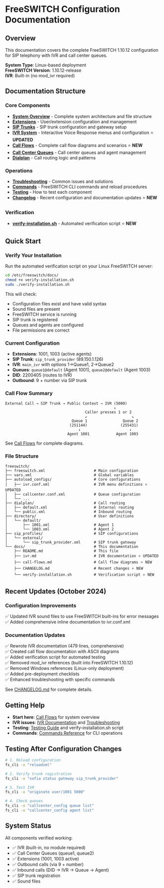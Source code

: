# FreeSWITCH Configuration Documentation

## Overview
This documentation covers the complete FreeSWITCH 1.10.12 configuration for SIP telephony with IVR and call center queues.

**System Type**: Linux-based deployment  
**FreeSWITCH Version**: 1.10.12-release  
**IVR**: Built-in (no mod_ivr required)

## Documentation Structure

### Core Components
- **[System Overview](system-overview.md)** - Complete system architecture and file structure
- **[Extensions](extensions.md)** - User/extension configuration and management
- **[SIP Trunks](sip-trunks.md)** - SIP trunk configuration and gateway setup
- **[IVR System](ivr.md)** - Interactive Voice Response menus and configuration ⭐ **UPDATED**
- **[Call Flows](call-flows.md)** - Complete call flow diagrams and scenarios ⭐ **NEW**
- **[Call Center Queues](queues.md)** - Call center queues and agent management
- **[Dialplan](dialplan.md)** - Call routing logic and patterns

### Operations
- **[Troubleshooting](troubleshooting.md)** - Common issues and solutions
- **[Commands](commands.md)** - FreeSWITCH CLI commands and reload procedures
- **[Testing](testing.md)** - How to test each component
- **[Changelog](CHANGELOG.md)** - Recent configuration and documentation updates ⭐ **NEW**

### Verification
- **[verify-installation.sh](verify-installation.sh)** - Automated verification script ⭐ **NEW**

## Quick Start

### Verify Your Installation
Run the automated verification script on your Linux FreeSWITCH server:
```bash
cd /etc/freeswitch/docs/
chmod +x verify-installation.sh
sudo ./verify-installation.sh
```

This will check:
- Configuration files exist and have valid syntax
- Sound files are present
- FreeSWITCH service is running
- SIP trunk is registered
- Queues and agents are configured
- File permissions are correct

### Current Configuration
- **Extensions**: 1001, 1003 (active agents)
- **SIP Trunk**: `sip_trunk_provider` (89.150.1.126)
- **IVR**: `main_ivr` with options 1→Queue1, 2→Queue2
- **Queues**: `queue1@default` (Agent 1001), `queue2@default` (Agent 1003)
- **DID**: 2200405 (routes to IVR)
- **Outbound**: 9 + number via SIP trunk

### Call Flow Summary
```
External Call → SIP Trunk → Public Context → IVR (5000)
                                                 ↓
                                    Caller presses 1 or 2
                                    ↙                    ↘
                              Queue 1                Queue 2
                             (251144)               (255431)
                                 ↓                      ↓
                            Agent 1001            Agent 1003
```

See [Call Flows](call-flows.md) for complete diagrams.

### File Structure
```
freeswitch/
├── freeswitch.xml                      # Main configuration
├── vars.xml                            # Global variables
├── autoload_configs/                   # Core configurations
│   ├── ivr.conf.xml                    # IVR menu definitions ⭐ UPDATED
│   ├── callcenter.conf.xml             # Queue configuration
│   └── ...
├── dialplan/                           # Call routing
│   ├── default.xml                     # Internal routing
│   └── public.xml                      # Inbound routing
├── directory/                          # User definitions
│   └── default/
│       ├── 1001.xml                    # Agent 1
│       └── 1003.xml                    # Agent 2
├── sip_profiles/                       # SIP configurations
│   └── external/
│       └── sip_trunk_provider.xml      # SIP trunk gateway
└── docs/                               # This documentation
    ├── README.md                       # This file
    ├── ivr.md                          # IVR documentation ⭐ UPDATED
    ├── call-flows.md                   # Call flow diagrams ⭐ NEW
    ├── CHANGELOG.md                    # Recent changes ⭐ NEW
    └── verify-installation.sh          # Verification script ⭐ NEW
```

## Recent Updates (October 2024)

### Configuration Improvements
✅ Updated IVR sound files to use FreeSWITCH built-ins for error messages  
✅ Added comprehensive inline documentation to ivr.conf.xml

### Documentation Updates
✅ Rewrote IVR documentation (479 lines, comprehensive)  
✅ Created call flow documentation with ASCII diagrams  
✅ Added verification script for automated testing  
✅ Removed mod_ivr references (built into FreeSWITCH 1.10.12)  
✅ Removed Windows references (Linux-only deployment)  
✅ Added pre-deployment checklists  
✅ Enhanced troubleshooting with specific commands

See [CHANGELOG.md](CHANGELOG.md) for complete details.

## Getting Help
- **Start here**: [Call Flows](call-flows.md) for system overview
- **IVR issues**: [IVR Documentation](ivr.md) and [Troubleshooting](troubleshooting.md)
- **Testing**: [Testing Guide](testing.md) and verify-installation.sh script
- **Commands**: [Commands Reference](commands.md) for CLI operations

## Testing After Configuration Changes
```bash
# 1. Reload configuration
fs_cli -x "reloadxml"

# 2. Verify trunk registration
fs_cli -x "sofia status gateway sip_trunk_provider"

# 3. Test IVR
fs_cli -x "originate user/1001 5000"

# 4. Check queues
fs_cli -x "callcenter_config queue list"
fs_cli -x "callcenter_config agent list"
```

## System Status
All components verified working:
- ✅ IVR (built-in, no module required)
- ✅ Call Center Queues (queue1, queue2)
- ✅ Extensions (1001, 1003 active)
- ✅ Outbound calls (via 9 + number)
- ✅ Inbound calls (DID → IVR → Queue → Agent)
- ✅ SIP trunk registration
- ✅ Sound files
